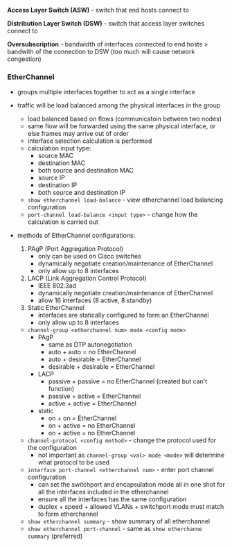 **Access Layer Switch (ASW)** - switch that end hosts connect to

**Distribution Layer Switch (DSW)** - switch that access layer switches connect to

**Oversubscription** - bandwidth of interfaces connected to end hosts > bandwith of the connection to DSW (too much will cause network congestion)

### EtherChannel
- groups multiple interfaces together to act as a single interface
- traffic will be load balanced among the physical interfaces in the group
    - load balanced based on flows (communicatoin between two nodes)
    - same flow will be forwarded using the same physical interface, or else frames may arrive out of order
    - interface selection calculation is performed
    - calculation input type:
        - source MAC
        - destination MAC
        - both source and destination MAC
        - source IP
        - destination IP
        - both source and destination IP
    - `show etherchannel load-balance` - view etherchannel load balancing configuration
    - `port-channel load-balance <input type>` - change how the calculation is carried out
- methods of EtherChannel configurations:
    1. PAgP (Port Aggregation Protocol)
        - only can be used on Cisco switches
        - dynamically negotiate creation/maintenance of EtherChannel
        - only allow up to 8 interfaces
    2. LACP (Link Aggregation Control Protocol)
        - IEEE 802.3ad
        - dynamically negotiate creation/maintenance of EtherChannel
        - allow 16 interfaces (8 active, 8 standby)
    3. Static EtherChannel
        - interfaces are statically configured to form an EtherChannel
        - only allow up to 8 interfaces

    - `channel-group <etherchannel num> mode <config mode>`
        - PAgP
            - same as DTP autonegotiation
            - auto + auto = no EtherChannel
            - auto + desirable = EtherChannel
            - desirable + desirable = EtherChannel
        - LACP
            - passive + passive = no EtherChannel (created but can't function)
            - passive + active = EtherChannel
            - active + active = EtherChannel
        - static
            - on + on = EtherChannel
            - on + active = no EtherChannel
            - on + active = no EtherChannel
    - `channel-protocol <config method>` - change the protocol used for the configuration
        - not important as `channel-group <val> mode <mode>` will determine what protocol to be used
    - `interface port-channel <etherchannel num>` - enter port channel configuration
        - can set the switchport and encapsulation mode all in one shot for all the interfaces included in the etherchannel
        - ensure all the interfaces has the same configuration 
        - duplex + speed + allowed VLANs + switchport mode must match to form etherchannel
    - `show etherchannel summary` - show summary of all etherchannel
    - `show etherchannel port-channel` - same as `show etherchanne summary` (preferred)